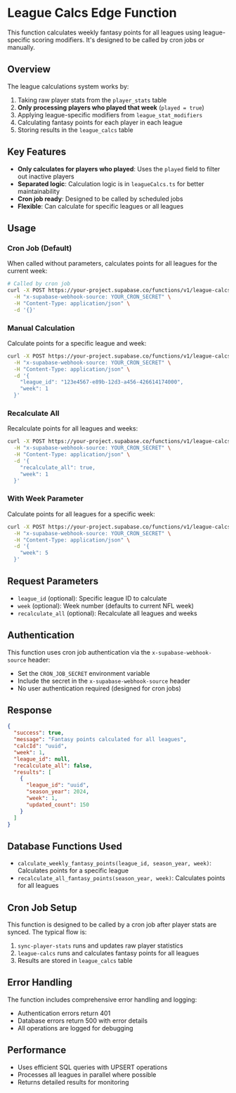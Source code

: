 # League Calcs Edge Function

This function calculates weekly fantasy points for all leagues using league-specific scoring modifiers. It's designed to be called by cron jobs or manually.

## Overview

The league calculations system works by:

1. Taking raw player stats from the `player_stats` table
2. **Only processing players who played that week** (`played = true`)
3. Applying league-specific modifiers from `league_stat_modifiers`
4. Calculating fantasy points for each player in each league
5. Storing results in the `league_calcs` table

## Key Features

- **Only calculates for players who played**: Uses the `played` field to filter out inactive players
- **Separated logic**: Calculation logic is in `leagueCalcs.ts` for better maintainability
- **Cron job ready**: Designed to be called by scheduled jobs
- **Flexible**: Can calculate for specific leagues or all leagues

## Usage

### Cron Job (Default)

When called without parameters, calculates points for all leagues for the current week:

```bash
# Called by cron job
curl -X POST https://your-project.supabase.co/functions/v1/league-calcs \
  -H "x-supabase-webhook-source: YOUR_CRON_SECRET" \
  -H "Content-Type: application/json" \
  -d '{}'
```

### Manual Calculation

Calculate points for a specific league and week:

```bash
curl -X POST https://your-project.supabase.co/functions/v1/league-calcs \
  -H "x-supabase-webhook-source: YOUR_CRON_SECRET" \
  -H "Content-Type: application/json" \
  -d '{
    "league_id": "123e4567-e89b-12d3-a456-426614174000",
    "week": 1
  }'
```

### Recalculate All

Recalculate points for all leagues and weeks:

```bash
curl -X POST https://your-project.supabase.co/functions/v1/league-calcs \
  -H "x-supabase-webhook-source: YOUR_CRON_SECRET" \
  -H "Content-Type: application/json" \
  -d '{
    "recalculate_all": true,
    "week": 1
  }'
```

### With Week Parameter

Calculate points for all leagues for a specific week:

```bash
curl -X POST https://your-project.supabase.co/functions/v1/league-calcs \
  -H "x-supabase-webhook-source: YOUR_CRON_SECRET" \
  -H "Content-Type: application/json" \
  -d '{
    "week": 5
  }'
```

## Request Parameters

- `league_id` (optional): Specific league ID to calculate
- `week` (optional): Week number (defaults to current NFL week)
- `recalculate_all` (optional): Recalculate all leagues and weeks

## Authentication

This function uses cron job authentication via the `x-supabase-webhook-source` header:

- Set the `CRON_JOB_SECRET` environment variable
- Include the secret in the `x-supabase-webhook-source` header
- No user authentication required (designed for cron jobs)

## Response

```json
{
  "success": true,
  "message": "Fantasy points calculated for all leagues",
  "calcId": "uuid",
  "week": 1,
  "league_id": null,
  "recalculate_all": false,
  "results": [
    {
      "league_id": "uuid",
      "season_year": 2024,
      "week": 1,
      "updated_count": 150
    }
  ]
}
```

## Database Functions Used

- `calculate_weekly_fantasy_points(league_id, season_year, week)`: Calculates points for a specific league
- `recalculate_all_fantasy_points(season_year, week)`: Calculates points for all leagues

## Cron Job Setup

This function is designed to be called by a cron job after player stats are synced. The typical flow is:

1. `sync-player-stats` runs and updates raw player statistics
2. `league-calcs` runs and calculates fantasy points for all leagues
3. Results are stored in `league_calcs` table

## Error Handling

The function includes comprehensive error handling and logging:

- Authentication errors return 401
- Database errors return 500 with error details
- All operations are logged for debugging

## Performance

- Uses efficient SQL queries with UPSERT operations
- Processes all leagues in parallel where possible
- Returns detailed results for monitoring
